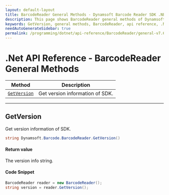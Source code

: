 ```yaml
---
layout: default-layout
title: BarcodeReader General Methods - Dynamsoft Barcode Reader SDK .NET Edition API Reference
description: This page shows BarcodeReader general methods of Dynamsoft Barcode Reader SDK .NET Edition.
keywords: GetVersion, general methods, BarcodeReader, api reference, .Net
needAutoGenerateSidebar: true
permalink: /programming/dotnet/api-reference/BarcodeReader/general-v7.6.0.html
---
```


# .Net API Reference - BarcodeReader General Methods

  | Method               | Description |
  |----------------------|-------------|
  | [`GetVersion`](#getversion) | Get version information of SDK.|

  ---


## GetVersion

Get version information of SDK.

```C#
string Dynamsoft.Barcode.BarcodeReader.GetVersion()
```

#### Return value
The version info string. 

#### Code Snippet
```C#
BarcodeReader reader = new BarcodeReader();
string version = reader.GetVersion();
```
